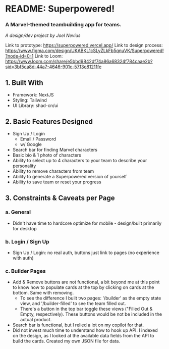# README:  Superpowered! 
### A Marvel-themed teambuilding app for teams.
*A design/dev project by Joel Nevius*

Link to prototype: https://superpowered.vercel.app/
Link to design process: https://www.figma.com/design/UKABKL1cSLyZLkFb5qnuVK/Superpowered!?node-id=0-1
Link to Loom:  https://www.loom.com/share/e5bbd9842df74a86a68324f784caae2b?sid=3bf5ca8d-44a7-4646-901c-5713e81211fe

## 1. Built With
- Framework: NextJS
- Styling: Tailwind
- UI Library:  shad-cn/ui

## 2. Basic Features Designed
- Sign Up / Login
  - Email / Password
  - w/ Google
- Search bar for finding Marvel characters
- Basic bio & 1 photo of characters
- Ability to select up to 4 characters to your team to describe your personality
- Ability to remove characters from team
- Ability to generate a Superpowered version of yourself
- Ability to save team or reset your progress

## 3. Constraints & Caveats per Page
### a. General
- Didn't have time to hardcore optimize for mobile - design/built primarily for desktop

### b. Login / Sign Up
- Sign Up / Login:  no real auth, buttons just link to pages (no experience with auth)

### c. Builder Pages
- Add & Remove buttons are not functional, a bit beyond me at this point to know how to populate cards at the top by clicking on cards at the bottom. Same with removing.
  - To see the difference I built two pages: '/builder' as the empty state view, and '/builder-filled' to see the team filled out.
  - There's a button in the top bar toggle these views ("Filled Out & Empty, respectively). These buttons would be not be included in the actual product.
- Search bar is functional, but I relied a lot on my copilot for that.
- Did not invest much time to understand how to hook up API. I indexed on the design, as I looked at the available data fields from the API to build the cards. Created my own JSON file for data.
